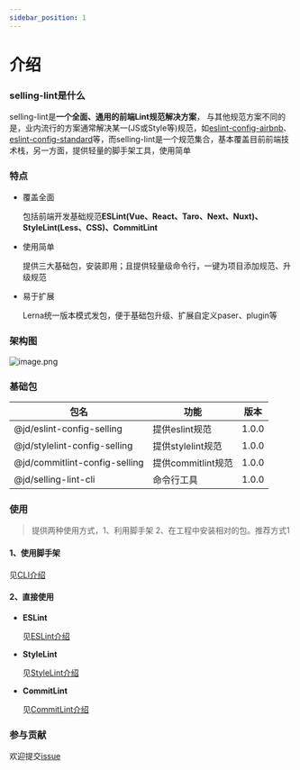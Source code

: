 ```yaml
---
sidebar_position: 1
---
```

# 介绍
### selling-lint是什么
selling-lint是**一个全面、通用的前端Lint规范解决方案**，
与其他规范方案不同的是，业内流行的方案通常解决某一(JS或Style等)规范，如[eslint-config-airbnb](https://github.com/airbnb/javascript)、[eslint-config-standard](https://github.com/standard/eslint-config-standard)等，而selling-lint是一个规范集合，基本覆盖目前前端技术栈，另一方面，提供轻量的脚手架工具，使用简单

### 特点
- 覆盖全面

    包括前端开发基础规范**ESLint(Vue、React、Taro、Next、Nuxt)、StyleLint(Less、CSS)、CommitLint**
- 使用简单

    提供三大基础包，安装即用；且提供轻量级命令行，一键为项目添加规范、升级规范
- 易于扩展

    Lerna统一版本模式发包，便于基础包升级、扩展自定义paser、plugin等

### 架构图
![image.png](https://storage.360buyimg.com/hawley-common/lint.jpg)
### 基础包
| 包名 | 功能 | 版本 
|  ----  |  ----  |  ---- 
| @jd/eslint-config-selling | 提供eslint规范   |  1.0.0  
| @jd/stylelint-config-selling | 提供stylelint规范 |  1.0.0  
| @jd/commitlint-config-selling | 提供commitlint规范 | 1.0.0
| @jd/selling-lint-cli | 命令行工具 | 1.0.0

### 使用
> 提供两种使用方式，1、利用脚手架 2、在工程中安装相对的包。推荐方式1


#### 1、使用脚手架
见[CLI介绍](http://lint-doc.selling.local/docs/cli/guide)

#### 2、直接使用
- **ESLint**

    见[ESLint介绍](http://lint-doc.selling.local/docs/es/guide)

- **StyleLint**

    见[StyleLint介绍](http://lint-doc.selling.local/docs/style/guide)

- **CommitLint**

    见[CommitLint介绍](http://lint-doc.selling.local/docs/commit/guide)

### 参与贡献
欢迎提交[issue](http://coding.jd.com/selling-front/frontend-lint/issues/)
